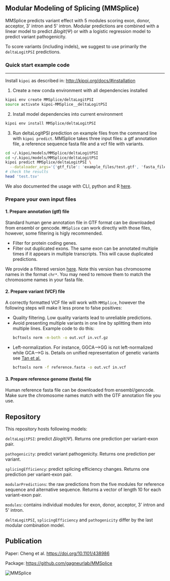 ## Modular Modeling of Splicing (MMSplice)

MMSplice predicts variant effect with 5 modules scoring exon, donor, acceptor, 3' intron and 5' intron. Modular predictions are combined with a linear model to predict $\Delta logit(\Psi)$ or with a logistic regression model to predict variant pathogenicity.

To score variants (including indels), we suggest to use primarily the `deltaLogitPSI` predictions.

### Quick start example code
------
Install `kipoi` as described in: http://kipoi.org/docs/#installation

1. Create a new conda environment with all dependencies installed
```bash
kipoi env create MMSplice/deltaLogitPSI
source activate kipoi-MMSplice__deltaLogitPSI
```
2. Install model dependencies into current environment
```bash
kipoi env install MMSplice/deltaLogitPSI
```

3. Run deltaLogitPSI prediction on example files from the command line with `kipoi predict`. MMSplice takes three input files: a gtf annotation file, a reference sequence fasta file and a vcf file with variants.

```bash
cd ~/.kipoi/models/MMSplice/deltaLogitPSI
cd ~/.kipoi/models/MMSplice/deltaLogitPSI
kipoi predict MMSplice/deltaLogitPSI \
  --dataloader_args='{'gtf_file': 'example_files/test.gtf', 'fasta_file': 'example_files/hg19.nochr.chr17.fa', 'vcf_file': 'example_files/test.vcf.gz'}' \  -o test.tsv
# check the results
head 'test.tsv'
```

We also documented the usage with CLI, python and R [here](http://kipoi.org/models/MMSplice/deltaLogitPSI/). 

### Prepare your own input files
#### 1. Prepare annotation (gtf) file
Standard human gene annotation file in GTF format can be downloaded from ensembl or gencode.
`MMSplice` can work directly with those files, however, some filtering is higly recommended.

- Filter for protein coding genes.
- Filter out duplicated exons. The same exon can be annotated multiple times if it appears in multiple transcripts. 
  This will cause duplicated predictions.

We provide a filtered version [here](https://raw.githubusercontent.com/gagneurlab/MMSplice_paper/master/data/shared/Homo_sapiens.GRCh37.75.chr.uniq_exon.gtf.gz). 
Note this version has chromosome names in the format `chr*`. You may need to remove them to match the chromosome names in your fasta file.

#### 2. Prepare variant (VCF) file
A correctly formatted VCF file will work with `MMSplice`, however the following steps will make it less prone to false positives:

- Quality filtering. Low quality variants lead to unreliable predictions.
- Avoid presenting multiple variants in one line by splitting them into multiple lines. Example code to do this:
  ```bash
  bcftools norm -m-both -o out.vcf in.vcf.gz
  ```
- Left-normalization. For instance, GGCA-->GG is not left-normalized while GCA-->G is. Details on unified representation of genetic variants see [Tan et al.](https://www.ncbi.nlm.nih.gov/pmc/articles/PMC4481842/)
  ```bash
  bcftools norm -f reference.fasta -o out.vcf in.vcf
  ```
  
#### 3. Prepare reference genome (fasta) file
Human reference fasta file can be downloaded from ensembl/gencode. Make sure the chromosome names match with the GTF annotation file you use.


## Repository
This repository hosts following models:

`deltaLogitPSI`: predict $\Delta logit(\Psi)$. Returns one prediction per variant-exon pair. 

`pathogenicity`: predict variant pathogenicity. Returns one prediction per variant.

`splicingEfficiency`: predict splicing efficiency changes. Returns one prediction per variant-exon pair. 

`modularPredictions`: the raw predictions from the five modules for reference sequence and alternative sequence. Returns a vector of length 10 for each variant-exon pair. 

`modules`: contains individual modules for exon, donor, acceptor, 3' intron and 5' intron.

`deltaLogitPSI`, `splicingEfficiency` and `pathogenicity` differ by the last modular combination model. 


## Publication
Paper: Cheng et al. https://doi.org/10.1101/438986

Package: https://github.com/gagneurlab/MMSplice

![MMSplice](https://raw.githubusercontent.com/kipoi/models/master/MMSplice/Model.png)

